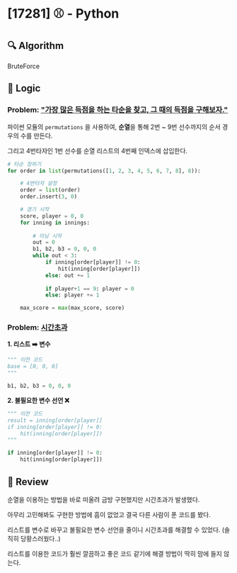 # [17281] ⚾ - Python

## :mag: Algorithm

BruteForce

## :round_pushpin: Logic

### Problem: <u>"가장 많은 득점을 하는 타순을 찾고, 그 때의 득점을 구해보자."</u>

파이썬 모듈의 `permutations` 을 사용하여, **순열**을 통해 2번 ~ 9번 선수까지의 순서 경우의 수를 만든다.

그리고 4번타자인 1번 선수를 순열 리스트의 4번째 인덱스에 삽입한다.

```python
# 타순 정하기
for order in list(permutations([1, 2, 3, 4, 5, 6, 7, 8], 8)):

    # 4번타자 설정
    order = list(order)
    order.insert(3, 0)

    # 경기 시작
    score, player = 0, 0
    for inning in innings:
        
        # 이닝 시작
        out = 0
        b1, b2, b3 = 0, 0, 0
        while out < 3:
            if inning[order[player]] != 0:
                hit(inning[order[player]])
            else: out += 1
            
            if player+1 == 9: player = 0
            else: player += 1

    max_score = max(max_score, score)
```

### Problem: <u>시간초과</u>

**1. 리스트 ➡️ 변수**

```python
""" 이전 코드
base = [0, 0, 0] 
"""

b1, b2, b3 = 0, 0, 0
```

**2. 불필요한 변수 선언 ❌**

```python
""" 이전 코드
result = inning[order[player]]
if inning[order[player]] != 0:
    hit(inning[order[player]])
"""

if inning[order[player]] != 0:
    hit(inning[order[player]])
```

## :memo: Review

순열을 이용하는 방법을 바로 떠올려 금방 구현했지만 시간초과가 발생했다.

아무리 고민해봐도 구현한 방법에 흠이 없었고 결국 다른 사람이 푼 코드를 봤다.

리스트를 변수로 바꾸고 불필요한 변수 선언을 줄이니 시간초과를 해결할 수 있었다. (솔직히 당황스러웠다..)

리스트를 이용한 코드가 훨씬 깔끔하고 좋은 코드 같기에 해결 방법이 딱히 맘에 들지 않는다.
